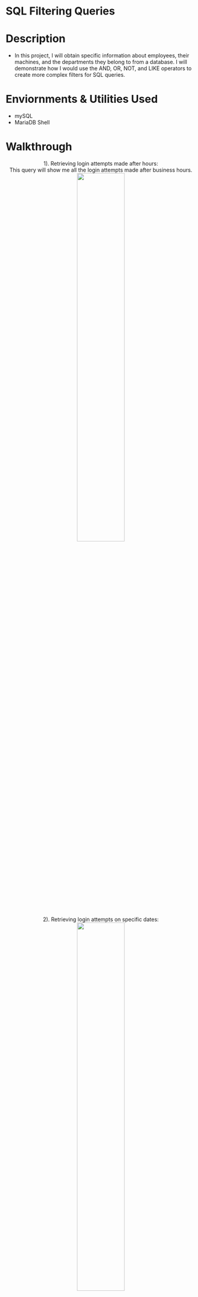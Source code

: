 # SQL Filtering Queries

# Description
 - In this project, I will obtain specific information about employees, their machines, and the departments they belong to from a database. I will demonstrate how I would use the AND, OR, NOT, and LIKE operators to create more complex filters for SQL queries.
   
# Enviornments & Utilities Used
 - mySQL
 - MariaDB Shell

# Walkthrough
<p align="center">
<b></b> 1). Retrieving login attempts made after hours: <br/>
 This query will show me all the login attempts made after business hours. 
  <br/>
  <img src="https://i.imgur.com/HAK3CKe.png" height="50%" width="50%"
<br/>
  <br />
  <br/>
  2). Retrieving login attempts on specific dates:
  <br /> 
  <img src="https://i.imgur.com/3SrTnol.png" height="50%" width="50%"
   <br />
<br />
<br/>
3). Retrieving login attempts outside of Mexico using the "WHERE NOT" and "LIKE" operators.
 <br/>
  <img src="https://i.imgur.com/b8babV0.png" height="50%" width="50%"
  <br/>
  <br />
<br/>
4). Retrieving employees in Marketing, Sales, and Finance that work in the "East Buildings" <br/>
  <img src="https://i.imgur.com/AvFVPHX.png" height="50%" width="50%"
  <br/>
<br/>
 <br/>
5). Retrieving all employees who are not in the Information Technology department
<br/>
  <img src="https://i.imgur.com/LZpHSrb.png" height="50%" width="50%"
  <br/>
 <br/> 
 <br>
 In Summary:
 <br/>
  That's it! I have just created Alex as a user using the Active Directory tool. From there I could add Alex to a "Group" coinciding with the department Alex belongs to or is currently working with inside of our organization.
